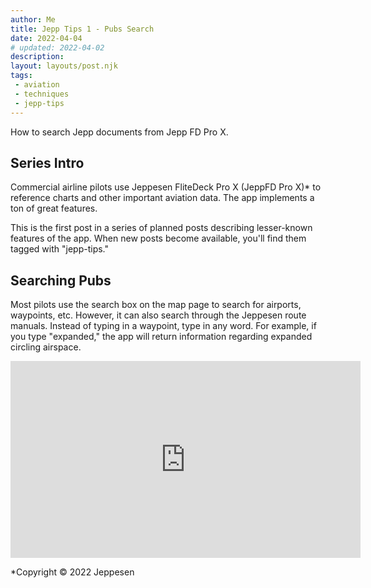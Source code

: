 ```yaml
---
author: Me
title: Jepp Tips 1 - Pubs Search
date: 2022-04-04
# updated: 2022-04-02
description: 
layout: layouts/post.njk
tags:
 - aviation
 - techniques
 - jepp-tips
---
```


How to search Jepp documents from Jepp FD Pro X.

## Series Intro 
Commercial airline pilots use Jeppesen FliteDeck Pro X (JeppFD Pro X)* to reference charts and other important aviation data. The app implements a ton of great features. 

This is the first post in a series of planned posts describing lesser-known features of the app. When new posts become available, you'll find them tagged with "jepp-tips."

## Searching Pubs
Most pilots use the search box on the map page to search for airports, waypoints, etc. However, it can also search through the Jeppesen route manuals. Instead of typing in a waypoint, type in any word. For example, if you type "expanded," the app will return information regarding expanded circling airspace. 

<iframe width="560" height="315" src="https://www.youtube.com/embed/qa2sXUv9USk" title="YouTube video player" frameborder="0" allow="accelerometer; autoplay; clipboard-write; encrypted-media; gyroscope; picture-in-picture; web-share" allowfullscreen></iframe>

*Copyright &copy; 2022 Jeppesen